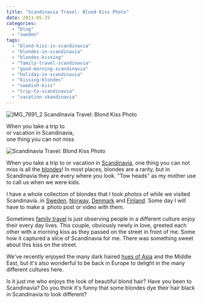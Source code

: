 ```yaml
---
title: "Scandinavia Travel: Blond Kiss Photo"
date: 2011-05-25
categories: 
  - "blog"
  - "sweden"
tags: 
  - "blond-kiss-in-scandinavia"
  - "blondes-in-scandinavia"
  - "blondes-kissing"
  - "family-travel-scandinavia"
  - "good-morning-scandinavia"
  - "holiday-in-scandinavia"
  - "kissing-blondes"
  - "swedish-kiss"
  - "trip-to-scandinavia"
  - "vacation-skandinavia"
---
```


 ![IMG_7691_2](https://pub-ac94b3f306b24c0dba4238943c97f2e1.r2.dev/6a00e5502a9507883301538e2b7218970b.jpg) Scandinavia Travel: Blond Kiss Photo

When you take a trip to  
or vacation in Scandinavia,  
one thing you can not miss

<!--more-->

![ Scandinavia Travel: Blond Kiss Photo](https://pub-ac94b3f306b24c0dba4238943c97f2e1.r2.dev/6a00e5502a95078833015431fe8d6d970c.jpg)  
  
When you take a trip to or vacation in [Scandinavia](http://en.wikipedia.org/wiki/Scandinavia "scandinavia"), one thing you can not miss is all the [blondes](http://en.wikipedia.org/wiki/Blonde "blond or blonde")! In most places, blondes are a rarity, but in Scandinavia they are every where you look. "Tow heads" as my mother use to call us when we were kids.  
  
I have a whole collection of blondes that I took photos of while we visited Scandinavia..in [Sweden](http://soultravelers3new.local/2009/08/family-travel-photo-sweden-stockholm-harbor-boats.html "stockholm, sweden"), [Norway](http://soultravelers3new.local/2010/02/family-travel-photo-norway-in-a-nutshell-fijords-europe-roadtrip-budget-cheap-flam-train-vacation-.html "Norway Fjords"), [Denmark](http://soultravelers3new.local/2009/04/family-travel-photodenmark-copenhagen-tivoli-gardens-royal-danish-guard-parade-boys-drumming.html "Denmark") and [Finland](http://soultravelers3new.local/2009/10/family-travel-photo-finland-books-library-travel-with-kids-homeschool.html "family travel finland"). Some day I will have to make a  photo post or video with them.  
  
Sometimes [family travel](http://soultravelers3new.local/2009/04/how-to-travel-the-world-as-a-digital-nomad-family.html "around the world family trip") is just observing people in a different culture enjoy their every day lives. This couple, obviously newly in love, greeted each other with a morning kiss as they passed on the street in front of me. Some how it captured a slice of Scandinavia for me. There was something sweet about this kiss on the street.  
  
We've recently enjoyed the many dark haired [hues of Asia](http://soultravelers3new.local/2011/02/20-stunning-photos-chinese-new-year-georgetown-penang.html "colors of asia") and the Middle East, but it's also wonderful to be back in Europe to delight in the many different cultures here.  
  
Is it just me who enjoys the look of beautiful blond hair? Have you been to Scandinavia? Do you think it's funny that some blondes dye their hair black in Scandinavia to look different?
